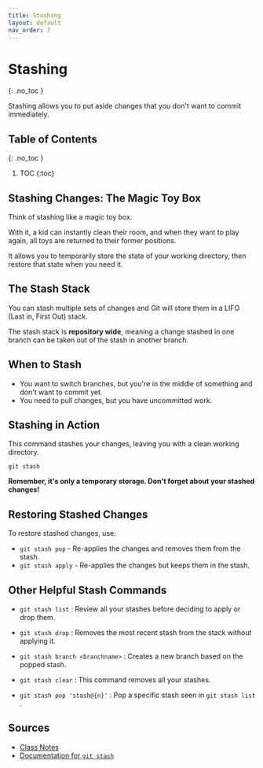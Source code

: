 ```yaml
---
title: Stashing
layout: default
nav_order: 7
---
```



<!-- prettier-ignore-start -->
# Stashing
{: .no_toc }

Stashing allows you to put aside changes that you don't want to commit immediately. 

## Table of Contents
{: .no_toc }

1. TOC
{:toc}

<!-- prettier-ignore-end -->

## Stashing Changes: The Magic Toy Box

Think of stashing like a magic toy box. 

With it, a kid can instantly clean their room, and when they want to play again, all toys are returned to their former positions.

It allows you to temporarily store the state of your working directory, then restore that state when you need it.

## The Stash Stack

You can stash multiple sets of changes and Git will store them in a LIFO (Last in, First Out) stack.

The stash stack is **repository wide**, meaning a change stashed in one branch can be taken out of the stash in another branch.

## When to Stash

- You want to switch branches, but you're in the middle of something and don't want to commit yet.
- You need to pull changes, but you have uncommitted work.

## Stashing in Action
This command stashes your changes, leaving you with a clean working directory.
```
git stash
```

**Remember, it's only a temporary storage. Don't forget about your stashed changes!**


## Restoring Stashed Changes
To restore stashed changes, use:

- ```git stash pop``` - Re-applies the changes and removes them from the stash.
- ```git stash apply``` - Re-applies the changes but keeps them in the stash.

## Other Helpful Stash Commands
- ```git stash list``` : Review all your stashes before deciding to apply or drop them.

- ```git stash drop``` : Removes the most recent stash from the stack without applying it.

- ```git stash branch <branchname>``` : Creates a new branch based on the popped stash.

- ```git stash clear``` : This command removes all your stashes.

- ```git stash pop 'stash@{n}'``` : Pop a specific stash seen in ```git stash list``` .

## Sources
- [Class Notes](https://stungeye.github.io/Software-Development-And-Documentation-1/02-git-version-control-next-steps/index.html#27)
- [Documentation for ```git stash```](https://git-scm.com/docs/git-stash)
